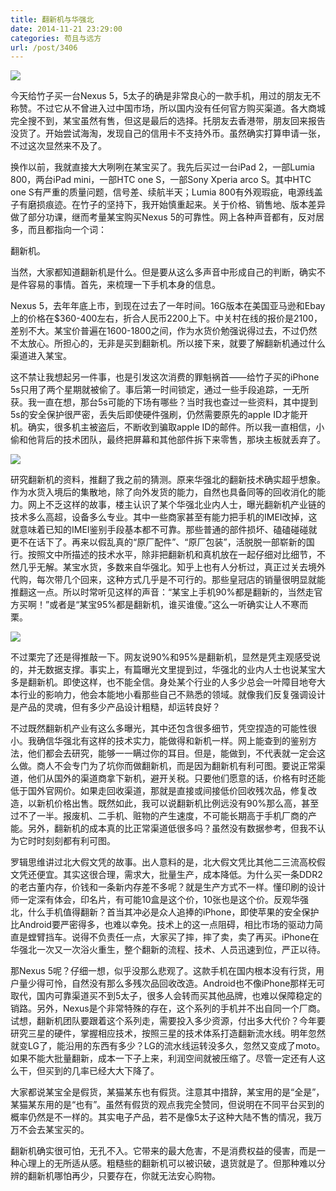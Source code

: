 ```yaml
---
title: 翻新机与华强北
date: 2014-11-21 23:29:00
categories: 苟且与远方
url: /post/3406
---
```


![](https://storageapi.fleek.co/0a3a8890-e65e-47ce-93d7-0442b9209d38-bucket/blog/posts/2014-11/11-21/1.jpg)

今天给竹子买一台Nexus 5，5太子的确是非常良心的一款手机，用过的朋友无不称赞。不过它从不曾进入过中国市场，所以国内没有任何官方购买渠道。各大商城完全搜不到，某宝虽然有售，但这是最后的选择。托朋友去香港带，朋友回来报告没货了。开始尝试海淘，发现自己的信用卡不支持外币。虽然确实打算申请一张，不过这次显然来不及了。

换作以前，我就直接大大咧咧在某宝买了。我先后买过一台iPad 2，一部Lumia 800，两台iPad mini，一部HTC one S，一部Sony Xperia arco S。其中HTC one S有严重的质量问题，信号差、续航半天；Lumia 800有外观瑕疵，电源线盖子有磨损痕迹。在竹子的坚持下，我开始慎重起来。关于价格、销售地、版本差异做了部分功课，继而考量某宝购买Nexus 5的可靠性。网上各种声音都有，反对居多，而且都指向一个词：

翻新机。

当然，大家都知道翻新机是什么。但是要从这么多声音中形成自己的判断，确实不是件容易的事情。首先，来梳理一下手机本身的信息。

Nexus 5，去年年底上市，到现在过去了一年时间。16G版本在美国亚马逊和Ebay上的价格在$360-400左右，折合人民币2200上下。中关村在线的报价是2100，差别不大。某宝价普遍在1600-1800之间，作为水货价勉强说得过去，不过仍然不太放心。所担心的，无非是买到翻新机。所以接下来，就要了解翻新机通过什么渠道进入某宝。

这不禁让我想起另一件事，也是引发这次消费的罪魁祸首——给竹子买的iPhone 5s只用了两个星期就被偷了。事后第一时间锁定，通过一些手段追踪，一无所获。我一直在想，那台5s可能的下场有哪些？当时我也查过一些资料，其中提到5s的安全保护很严密，丢失后即使硬件强刷，仍然需要原先的apple ID才能开机。确实，很多机主被盗后，不断收到骗取apple ID的邮件。所以我一直相信，小偷和他背后的技术团队，最终把屏幕和其他部件拆下来零售，那块主板就丢弃了。

![](https://storageapi.fleek.co/0a3a8890-e65e-47ce-93d7-0442b9209d38-bucket/blog/posts/2014-11/11-21/2.jpg)

研究翻新机的资料，推翻了我之前的猜测。原来华强北的翻新技术确实超乎想象。作为水货入境后的集散地，除了向外发货的能力，自然也具备同等的回收消化的能力。网上不乏这样的故事，楼主认识了某个华强北业内人士，曝光翻新机产业链的技术多么高超，设备多么专业。其中一些商家甚至有能力把手机的IMEI改掉，这就意味着已知的IMEI鉴别手段基本都不可靠。那些普通的部件损坏、磕磕碰碰就更不在话下了。再来以假乱真的“原厂配件”、“原厂包装”，活脱脱一部崭新的国行。按照文中所描述的技术水平，除非把翻新机和真机放在一起仔细对比细节，不然几乎无解。某宝水货，多数来自华强北。知乎上也有人分析过，真正过关去境外代购，每次带几个回来，这种方式几乎是不可行的。那些皇冠店的销量很明显就能推翻这一点。所以时常听见这样的声音：“某宝上手机90%都是翻新的，当然走官方买啊！”或者是“某宝95%都是翻新机，谁买谁傻。”这么一听确实让人不寒而栗。

![](https://storageapi.fleek.co/0a3a8890-e65e-47ce-93d7-0442b9209d38-bucket/blog/posts/2014-11/11-21/3.jpg)

不过栗完了还是得推敲一下。网友说90%和95%是翻新机，显然是凭主观感受说的，并无数据支撑。事实上，有篇曝光文里提到过，华强北的业内人士也说某宝大多是翻新机。即使这样，也不能全信。身处某个行业的人多少总会一叶障目地夸大本行业的影响力，他会本能地小看那些自己不熟悉的领域。就像我们反复强调设计是产品的灵魂，但有多少产品设计粗糙，却运转良好？

不过既然翻新机产业有这么多曝光，其中还包含很多细节，凭空捏造的可能性很小。我确信华强北有这样的技术实力，能做得和新机一样。网上能查到的鉴别方法，他们都会去研究，能够一一瞒过你的耳目。但是，能做到，不代表就一定会这么做。商人不会专门为了坑你而做翻新机，而是因为翻新机有利可图。要说正常渠道，他们从国外的渠道商拿下新机，避开关税。只要他们愿意的话，价格有时还能低于国外官网价。如果走回收渠道，那就是直接或间接低价回收残次品，修复改造，以新机价格出售。既然如此，我可以说翻新机比例远没有90%那么高，甚至过不了一半。报废机、二手机、赃物的产生速度，不可能长期高于手机厂商的产能。另外，翻新机的成本真的比正常渠道低很多吗？虽然没有数据参考，但我不认为它时时刻刻都有利可图。

罗辑思维讲过北大假文凭的故事。出人意料的是，北大假文凭比其他二三流高校假文凭还便宜。其实这很合理，需求大，批量生产，成本降低。为什么买一条DDR2的老古董内存，价钱和一条新内存差不多呢？就是生产方式不一样。懂印刷的设计师一定深有体会，印名片，有可能10盒是这个价，10张也是这个价。反观华强北，什么手机值得翻新？首当其冲必是众人追捧的iPhone，即使苹果的安全保护比Android要严密得多，也难以幸免。技术上的这一点阻碍，相比市场的驱动力简直是螳臂挡车。说得不负责任一点，大家买了摔，摔了卖，卖了再买。iPhone在华强北一次又一次浴火重生，整个翻新的流程、技术、人员迅速到位，严正以待。

那Nexus 5呢？仔细一想，似乎没那么悲观了。这款手机在国内根本没有行货，用户量少得可怜，自然没有那么多残次品回收改造。Android也不像iPhone那样无可取代，国内可靠渠道买不到5太子，很多人会转而买其他品牌，也难以保障稳定的销路。另外，Nexus是个非常特殊的存在，这个系列的手机并不出自同一个厂商。试想，翻新机团队要跟着这个系列走，需要投入多少资源，付出多大代价？今年要研究三星的硬件，掌握相应技术，按照三星的技术体系打造翻新流水线。明年忽然就变LG了，能沿用的东西有多少？LG的流水线运转没多久，忽然又变成了moto。如果不能大批量翻新，成本一下子上来，利润空间就被压缩了。尽管一定还有人这么干，但买到的几率已经大大下降了。

大家都说某宝全是假货，某猫某东也有假货。注意其中措辞，某宝用的是“全是”，某猫某东用的是“也有”。虽然有假货的观点我完全赞同，但说明在不同平台买到的概率仍然是不一样的。其实电子产品，若不是像5太子这种大陆不售的情况，我万万不会去某宝买的。

翻新机确实很可怕，无孔不入。它带来的最大危害，不是消费权益的侵害，而是一种心理上的无所适从感。粗糙些的翻新机可以被识破，退货就是了。但那种难以分辨的翻新机哪怕再少，只要存在，你就无法安心购物。